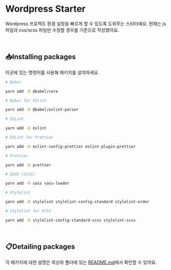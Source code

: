 # Wordpress Starter

Wordpress 프로젝트 환경 설정을 빠르게 할 수 있도록 도와주는 스타터예요. 현재는 js 파일과 css/scss 파일만 수정할 경우를 기준으로 작성했어요.

<br>

## 📥Installing packages

이곳에 있는 명령어를 사용해 패키지를 설치하세요.

```bash
# Babel

yarn add -D @babel/core

# Babel for ESLint

yarn add -D @babel/eslint-parser

# ESLint

yarn add -D eslint

# ESLint for Prettier

yarn add -D eslint-config-prettier eslint-plugin-prettier

# Prettier

yarn add -D prettier

# SASS (SCSS)

yarn add -D sass sass-loader

# Stylelint

yarn add -D stylelint stylelint-config-standard stylelint-order

# Stylelint for SCSS

yarn add -D stylelint-config-standard-scss stylelint-scss
```

<br>

## 📋Detailing packages

각 패키지에 대한 설명은 최상위 폴더에 있는 [README.md](https://github.com/biniruu/starter-pack#detailing-packages)에서 확인할 수 있어요.
